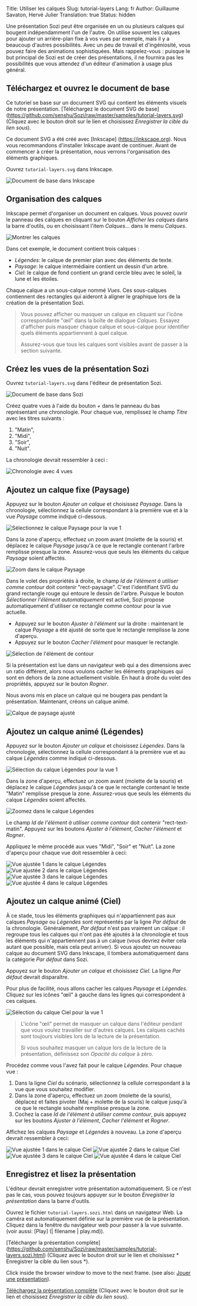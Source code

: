 Title: Utiliser les calques
Slug: tutorial-layers
Lang: fr
Author: Guillaume Savaton, Hervé Julier
Translation: true
Status: hidden


Une présentation Sozi peut être organisée en un ou plusieurs calques qui bougent indépendamment l'un de l'autre.
On utilise souvent les calques pour ajouter un arrière-plan fixe à vos vues par exemple,
mais il y a beaucoup d'autres possibilités.
Avec un peu de travail et d'ingéniosité, vous pouvez faire des animations sophistiquées.
Mais rappelez-vous : puisque le but principal de Sozi est de créer des présentations,
il ne fournira pas les possibilités que vous attendez d'un éditeur d'animation à usage plus général.

Téléchargez et ouvrez le document de base
-----------------------------------------

Ce tutoriel se base sur un document SVG qui contient les éléments visuels de notre présentation.
[Téléchargez le document SVG de base] (https://github.com/senshu/Sozi/raw/master/samples/tutorial-layers.svg)
(Cliquez avec le bouton droit sur le lien et choisissez *Enregistrer la cible du lien sous*).

Ce document SVG a été créé avec [Inkscape] (https://inkscape.org).
Nous vous recommandons d'installer Inkscape avant de continuer.
Avant de commencer à créer la présentation, nous verrons l'organisation
des éléments graphiques.

Ouvrez `tutorial-layers.svg` dans Inkscape.

![Document de base dans Inkscape](|filename|/images/tutorial-layers/sozi-layers-tutorial-screenshot-01.fr.png)

Organisation des calques
------------------------

Inkscape permet d'organiser un document en calques.
Vous pouvez ouvrir le panneau des calques en cliquant sur le bouton *Afficher les calques* dans la barre d'outils,
ou en choisissant l'item *Calques&hellip;* dans le menu *Calques*.

![Montrer les calques](|filename|/images/tutorial-layers/sozi-layers-tutorial-screenshot-02.fr.png)

Dans cet exemple, le document contient trois calques :

* *Légendes*: le calque de premier plan avec des éléments de texte.
* *Paysage*: le calque intermédiaire contient un dessin d'un arbre.
* *Ciel*: le calque de fond contient un grand cercle bleu avec le soleil, la lune et les étoiles.

Chaque calque a un sous-calque nommé *Vues*. Ces sous-calques contiennent des rectangles
qui aideront à aligner le graphique lors de la création de la présentation Sozi.

> Vous pouvez afficher ou masquer un calque en cliquant sur l'icône correspondante "œil" dans la boîte de dialogue *Calques*.
> Essayez d'afficher puis masquer chaque calque et sous-calque pour identifier quels éléments appartiennent à quel calque.
>
> Assurez-vous que tous les calques sont visibles avant de passer à la section suivante.

Créez les vues de la présentation Sozi
--------------------------------------

Ouvrez `tutorial-layers.svg` dans l'éditeur de présentation Sozi.

![Document de base dans Sozi](|filename|/images/tutorial-layers/sozi-layers-tutorial-screenshot-03.fr.png)

Créez quatre vues à l'aide du bouton *+* dans le panneau du bas représentant une chronologie.
Pour chaque vue, remplissez le champ *Titre* avec les titres suivants :

1. "Matin",
2. "Midi",
3. "Soir",
4. "Nuit".

La chronologie devrait ressembler à ceci :

![Chronologie avec 4 vues](|filename|/images/tutorial-layers/sozi-layers-tutorial-screenshot-04.fr.png)

Ajoutez un calque fixe (Paysage)
--------------------------------

Appuyez sur le bouton *Ajouter un calque* et choisissez *Paysage*.
Dans la chronologie, sélectionnez la cellule correspondant à la première vue et à la
vue *Paysage* comme indiqué ci-dessous.

![Sélectionnez le calque Paysage pour la vue 1](|filename|/images/tutorial-layers/sozi-layers-tutorial-screenshot-05.fr.png)

Dans la zone d'aperçu, effectuez un zoom avant (molette de la souris) et déplacez le calque *Paysage*
jusqu'à ce que le rectangle contenant l'arbre remplisse presque la zone.
Assurez-vous que seuls les éléments du calque *Paysage* soient affectés.

![Zoom dans le calque Paysage](|filename|/images/tutorial-layers/sozi-layers-tutorial-screenshot-06.fr.png)

Dans le volet des propriétés à droite, le champ *Id de l'élément à utiliser comme contour* doit contenir
"rect-paysage".
C'est l'identifiant SVG du grand rectangle rouge qui entoure le dessin de
l'arbre.
Puisque le bouton *Sélectionner l'élément automatiquement* est activé, Sozi propose automatiquement d'utiliser ce
rectangle comme contour pour la vue actuelle.

* Appuyez sur le bouton *Ajuster à l'élément* sur la droite : maintenant le calque *Paysage* a été
  ajusté de sorte que le rectangle remplisse la zone d'aperçu.
* Appuyez sur le bouton *Cacher l'élément* pour masquer le rectangle.

![Sélection de l'élément de contour](|filename|/images/tutorial-layers/sozi-layers-tutorial-screenshot-07.fr.png)

Si la présentation est lue dans un navigateur web qui a des dimensions avec un
ratio différent, alors nous voulons cacher les éléments graphiques qui sont en dehors de la zone actuellement visible.
En haut à droite du volet des propriétés, appuyez sur le bouton *Rogner*.

Nous avons mis en place un calque qui ne bougera pas pendant la présentation.
Maintenant, créons un calque animé.

![Calque de paysage ajusté](|filename|/images/tutorial-layers/sozi-layers-tutorial-screenshot-08.fr.png)

Ajoutez un calque animé (Légendes)
----------------------------------

Appuyez sur le bouton *Ajouter un calque* et choisissez *Légendes*.
Dans la chronologie, sélectionnez la cellule correspondant à la première vue et au calque
*Légendes* comme indiqué ci-dessous.

![Sélection du calque Légendes pour la vue 1](|filename|/images/tutorial-layers/sozi-layers-tutorial-screenshot-09.fr.png)

Dans la zone d'aperçu, effectuez un zoom avant (molette de la souris) et déplacez le calque *Légendes*
jusqu'à ce que le rectangle contenant le texte "Matin" remplisse presque la zone.
Assurez-vous que seuls les éléments du calque *Légendes* soient affectés.

![Zoomez dans le calque Légendes](|filename|/images/tutorial-layers/sozi-layers-tutorial-screenshot-10.fr.png)

Le champ *Id de l'élément à utiliser comme contour* doit contenir "rect-text-matin".
Appuyez sur les boutons *Ajuster à l'élément*, *Cacher l'élément* et *Rogner*.

Appliquez le même procédé aux vues "Midi", "Soir" et "Nuit".
La zone d'aperçu pour chaque vue doit ressembler à ceci:

![Vue ajustée 1 dans le calque Légendes](|filename|/images/tutorial-layers/sozi-layers-tutorial-screenshot-11.fr.png)
![Vue ajustée 2 dans le calque Légendes](|filename|/images/tutorial-layers/sozi-layers-tutorial-screenshot-12.fr.png)
![Vue ajustée 3 dans le calque Légendes](|filename|/images/tutorial-layers/sozi-layers-tutorial-screenshot-13.fr.png)
![Vue ajustée 4 dans le calque Légendes](|filename|/images/tutorial-layers/sozi-layers-tutorial-screenshot-14.fr.png)

Ajoutez un calque animé (Ciel)
------------------------------

À ce stade, tous les éléments graphiques qui n'appartiennent pas aux calques *Paysage* ou *Légendes*
sont représentés par la ligne *Par défaut* de la chronologie.
Généralement, *Par défaut* n'est pas vraiment un calque : il regroupe tous les calques qui n'ont pas été ajoutés à la chronologie
et tous les éléments qui n'appartiennent pas à un calque (vous devriez éviter cela autant que possible, mais cela peut arriver).
Si vous ajoutez un nouveau calque au document SVG dans Inkscape, il tombera automatiquement dans
la catégorie *Par défaut* dans Sozi.

Appuyez sur le bouton *Ajouter un calque* et choisissez *Ciel*.
La ligne *Par défaut* devrait disparaître.

Pour plus de facilité, nous allons cacher les calques *Paysage* et *Légendes*.
Cliquez sur les icônes "œil" à gauche dans les lignes qui correspondent à ces calques.

![Sélection du calque Ciel pour la vue 1](|filename|/images/tutorial-layers/sozi-layers-tutorial-screenshot-15.fr.png)

> L'icône "œil" permet de masquer un calque dans l'éditeur pendant que vous voulez travailler sur d'autres calques.
> Les calques cachés sont toujours visibles lors de la lecture de la présentation.
>
> Si vous souhaitez masquer un calque lors de la lecture de la présentation, définissez son *Opacité du calque*
> à zéro.

Procédez comme vous l'avez fait pour le calque *Légendes*.
Pour chaque vue :

1. Dans la ligne *Ciel* du scénario, sélectionnez la cellule correspondant à la vue que vous souhaitez modifier.
2. Dans la zone d'aperçu, effectuez un zoom (molette de la souris), déplacez et faites pivoter (Maj + molette de la souris) le calque jusqu'à ce que le rectangle souhaité remplisse presque la zone.
3. Cochez la case *Id de l'élément à utiliser comme contour*, puis appuyez sur les boutons *Ajuster à l'élément*, *Cacher l'élément* et *Rogner*.

Affichez les calques *Paysage* et *Légendes* à nouveau.
La zone d'aperçu devrait ressembler à ceci:

![Vue ajustée 1 dans le calque Ciel](|filename|/images/tutorial-layers/sozi-layers-tutorial-screenshot-16.fr.png)
![Vue ajustée 2 dans le calque Ciel](|filename|/images/tutorial-layers/sozi-layers-tutorial-screenshot-17.fr.png)
![Vue ajustée 3 dans le calque Ciel](|filename|/images/tutorial-layers/sozi-layers-tutorial-screenshot-18.fr.png)
![Vue ajustée 4 dans le calque Ciel](|filename|/images/tutorial-layers/sozi-layers-tutorial-screenshot-19.fr.png)

Enregistrez et lisez la présentation
------------------------------------

L'éditeur devrait enregistrer votre présentation automatiquement.
Si ce n'est pas le cas, vous pouvez toujours appuyer sur le bouton *Enregistrer la présentation* dans la barre d'outils.

Ouvrez le fichier `tutorial-layers.sozi.html` dans un navigateur Web.
La caméra est automatiquement définie sur la première vue de la présentation.
Cliquez dans la fenêtre du navigateur web pour passer à la vue suivante.
(voir aussi: [Play] (| filename | play.md)).

[Télécharger la présentation complète] (https://github.com/senshu/Sozi/raw/master/samples/tutorial-layers.sozi.html)
(Cliquez avec le bouton droit sur le lien et choisissez * Enregistrer la cible du lien sous *).



Click inside the browser window to move to the next frame.
(see also: [Jouer une présentation](|filename|play.md)).

[Téléchargez la présentation complète](https://github.com/senshu/Sozi/raw/master/samples/tutorial-layers.sozi.html)
(Cliquez avec le bouton droit sur le lien et choisissez *Enregistrer la cible du lien sous*).

